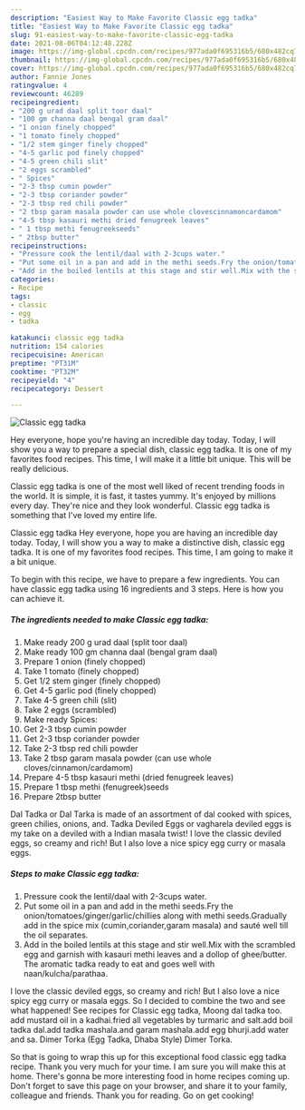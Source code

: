 ```yaml
---
description: "Easiest Way to Make Favorite Classic egg tadka"
title: "Easiest Way to Make Favorite Classic egg tadka"
slug: 91-easiest-way-to-make-favorite-classic-egg-tadka
date: 2021-08-06T04:12:48.228Z
image: https://img-global.cpcdn.com/recipes/977ada0f695316b5/680x482cq70/classic-egg-tadka-recipe-main-photo.jpg
thumbnail: https://img-global.cpcdn.com/recipes/977ada0f695316b5/680x482cq70/classic-egg-tadka-recipe-main-photo.jpg
cover: https://img-global.cpcdn.com/recipes/977ada0f695316b5/680x482cq70/classic-egg-tadka-recipe-main-photo.jpg
author: Fannie Jones
ratingvalue: 4
reviewcount: 46289
recipeingredient:
- "200 g urad daal split toor daal"
- "100 gm channa daal bengal gram daal"
- "1 onion finely chopped"
- "1 tomato finely chopped"
- "1/2 stem ginger finely chopped"
- "4-5 garlic pod finely chopped"
- "4-5 green chili slit"
- "2 eggs scrambled"
- " Spices"
- "2-3 tbsp cumin powder"
- "2-3 tbsp coriander powder"
- "2-3 tbsp red chili powder"
- "2 tbsp garam masala powder can use whole clovescinnamoncardamom"
- "4-5 tbsp kasauri methi dried fenugreek leaves"
- " 1 tbsp methi fenugreekseeds"
- " 2tbsp butter"
recipeinstructions:
- "Pressure cook the lentil/daal with 2-3cups water."
- "Put some oil in a pan and add in the methi seeds.Fry the onion/tomatoes/ginger/garlic/chillies along with methi seeds.Gradually add in the spice mix (cumin,coriander,garam masala) and sauté well till the oil separates."
- "Add in the boiled lentils at this stage and stir well.Mix with the scrambled egg and garnish with kasauri methi leaves and a dollop of ghee/butter. The aromatic tadka ready to eat and goes well with naan/kulcha/parathaa."
categories:
- Recipe
tags:
- classic
- egg
- tadka

katakunci: classic egg tadka 
nutrition: 154 calories
recipecuisine: American
preptime: "PT31M"
cooktime: "PT32M"
recipeyield: "4"
recipecategory: Dessert

---
```



![Classic egg tadka](https://img-global.cpcdn.com/recipes/977ada0f695316b5/680x482cq70/classic-egg-tadka-recipe-main-photo.jpg)

Hey everyone, hope you're having an incredible day today. Today, I will show you a way to prepare a special dish, classic egg tadka. It is one of my favorites food recipes. This time, I will make it a little bit unique. This will be really delicious.

Classic egg tadka is one of the most well liked of recent trending foods in the world. It is simple, it is fast, it tastes yummy. It's enjoyed by millions every day. They're nice and they look wonderful. Classic egg tadka is something that I've loved my entire life.

Classic egg tadka Hey everyone, hope you are having an incredible day today. Today, I will show you a way to make a distinctive dish, classic egg tadka. It is one of my favorites food recipes. This time, I am going to make it a bit unique.


To begin with this recipe, we have to prepare a few ingredients. You can have classic egg tadka using 16 ingredients and 3 steps. Here is how you can achieve it.

<!--inarticleads1-->

##### The ingredients needed to make Classic egg tadka:

1. Make ready 200 g urad daal (split toor daal)
1. Make ready 100 gm channa daal (bengal gram daal)
1. Prepare 1 onion (finely chopped)
1. Take 1 tomato (finely chopped)
1. Get 1/2 stem ginger (finely chopped)
1. Get 4-5 garlic pod (finely chopped)
1. Take 4-5 green chili (slit)
1. Take 2 eggs (scrambled)
1. Make ready  Spices:
1. Get 2-3 tbsp cumin powder
1. Get 2-3 tbsp coriander powder
1. Take 2-3 tbsp red chili powder
1. Take 2 tbsp garam masala powder (can use whole cloves/cinnamon/cardamom)
1. Prepare 4-5 tbsp kasauri methi (dried fenugreek leaves)
1. Prepare  1 tbsp methi (fenugreek)seeds
1. Prepare  2tbsp butter


Dal Tadka or Dal Tarka is made of an assortment of dal cooked with spices, green chilies, onions, and. Tadka Deviled Eggs or vagharela deviled eggs is my take on a deviled with a Indian masala twist! I love the classic deviled eggs, so creamy and rich! But I also love a nice spicy egg curry or masala eggs. 

<!--inarticleads2-->

##### Steps to make Classic egg tadka:

1. Pressure cook the lentil/daal with 2-3cups water.
1. Put some oil in a pan and add in the methi seeds.Fry the onion/tomatoes/ginger/garlic/chillies along with methi seeds.Gradually add in the spice mix (cumin,coriander,garam masala) and sauté well till the oil separates.
1. Add in the boiled lentils at this stage and stir well.Mix with the scrambled egg and garnish with kasauri methi leaves and a dollop of ghee/butter. The aromatic tadka ready to eat and goes well with naan/kulcha/parathaa.


I love the classic deviled eggs, so creamy and rich! But I also love a nice spicy egg curry or masala eggs. So I decided to combine the two and see what happened! See recipes for Classic egg tadka, Moong dal tadka too. add mustard oil in a kadhai.fried all vegetables by turmaric and salt.add boil tadka dal.add tadka mashala.and garam mashala.add egg bhurji.add water and sa. Dimer Torka (Egg Tadka, Dhaba Style) Dimer Torka. 

So that is going to wrap this up for this exceptional food classic egg tadka recipe. Thank you very much for your time. I am sure you will make this at home. There's gonna be more interesting food in home recipes coming up. Don't forget to save this page on your browser, and share it to your family, colleague and friends. Thank you for reading. Go on get cooking!
